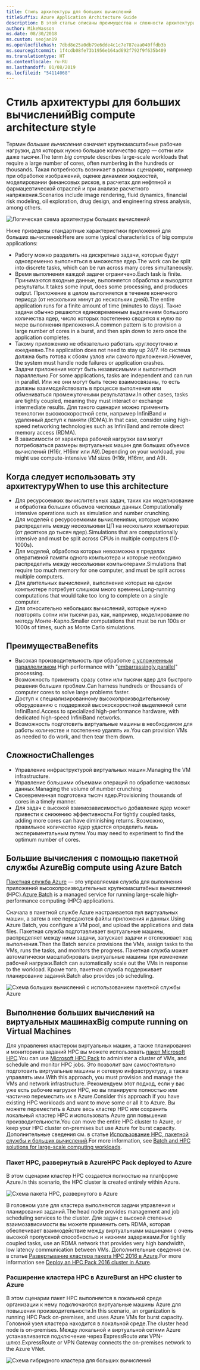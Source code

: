 ```yaml
---
title: Стиль архитектуры для больших вычислений
titleSuffix: Azure Application Architecture Guide
description: В этой статье описаны преимущества и сложности архитектуры больших вычислений в Azure, а также содержатся рекомендации по ее разработке.
author: MikeWasson
ms.date: 08/30/2018
ms.custom: seojan19
ms.openlocfilehash: 7dbd8e25a0db79e6dde4c1c7e787eaa040ffdb3b
ms.sourcegitcommit: 1f4cdb08fe73b1956e164ad692f792f9f635b409
ms.translationtype: HT
ms.contentlocale: ru-RU
ms.lasthandoff: 01/08/2019
ms.locfileid: "54114068"
---
```

# <a name="big-compute-architecture-style"></a><span data-ttu-id="5931f-103">Стиль архитектуры для больших вычислений</span><span class="sxs-lookup"><span data-stu-id="5931f-103">Big compute architecture style</span></span>

<span data-ttu-id="5931f-104">Термин *большие вычисления* означает крупномасштабные рабочие нагрузки, для которых нужно большое количество ядер — сотни или даже тысячи.</span><span class="sxs-lookup"><span data-stu-id="5931f-104">The term *big compute* describes large-scale workloads that require a large number of cores, often numbering in the hundreds or thousands.</span></span> <span data-ttu-id="5931f-105">Такая потребность возникает в разных сценариях, например при обработке изображений, оценке динамики жидкостей, моделировании финансовых рисков, в расчетах для нефтяной и фармацевтической отраслей и при анализе расчетного напряжения.</span><span class="sxs-lookup"><span data-stu-id="5931f-105">Scenarios include image rendering, fluid dynamics, financial risk modeling, oil exploration, drug design, and engineering stress analysis, among others.</span></span>

![Логическая схема архитектуры больших вычислений](./images/big-compute-logical.png)

<span data-ttu-id="5931f-107">Ниже приведены стандартные характеристики приложений для больших вычислений:</span><span class="sxs-lookup"><span data-stu-id="5931f-107">Here are some typical characteristics of big compute applications:</span></span>

- <span data-ttu-id="5931f-108">Работу можно разделить на дискретные задачи, которые будут одновременно выполняться в множестве ядер.</span><span class="sxs-lookup"><span data-stu-id="5931f-108">The work can be split into discrete tasks, which can be run across many cores simultaneously.</span></span>
- <span data-ttu-id="5931f-109">Время выполнения каждой задачи ограничено.</span><span class="sxs-lookup"><span data-stu-id="5931f-109">Each task is finite.</span></span> <span data-ttu-id="5931f-110">Принимаются входные данные, выполняется обработка и выводятся результаты.</span><span class="sxs-lookup"><span data-stu-id="5931f-110">It takes some input, does some processing, and produces output.</span></span> <span data-ttu-id="5931f-111">Приложение в целом выполняется в течение конечного периода (от нескольких минут до нескольких дней).</span><span class="sxs-lookup"><span data-stu-id="5931f-111">The entire application runs for a finite amount of time (minutes to days).</span></span> <span data-ttu-id="5931f-112">Такие задачи обычно решаются единовременным выделением большого количества ядер, число которых постепенно сводится к нулю по мере выполнения приложения.</span><span class="sxs-lookup"><span data-stu-id="5931f-112">A common pattern is to provision a large number of cores in a burst, and then spin down to zero once the application completes.</span></span>
- <span data-ttu-id="5931f-113">Такому приложению не обязательно работать круглосуточно и ежедневно.</span><span class="sxs-lookup"><span data-stu-id="5931f-113">The application does not need to stay up 24/7.</span></span> <span data-ttu-id="5931f-114">Но система должна быть готова к сбоям узлов или самого приложения.</span><span class="sxs-lookup"><span data-stu-id="5931f-114">However, the system must handle node failures or application crashes.</span></span>
- <span data-ttu-id="5931f-115">Задачи приложения могут быть независимыми и выполняться параллельно.</span><span class="sxs-lookup"><span data-stu-id="5931f-115">For some applications, tasks are independent and can run in parallel.</span></span> <span data-ttu-id="5931f-116">Или же они могут быть тесно взаимосвязаны, то есть должны взаимодействовать в процессе выполнения или обмениваться промежуточными результатами.</span><span class="sxs-lookup"><span data-stu-id="5931f-116">In other cases, tasks are tightly coupled, meaning they must interact or exchange intermediate results.</span></span> <span data-ttu-id="5931f-117">Для такого сценария можно применить технологии высокоскоростной сети, например InfiniBand и удаленный доступ к памяти (RDMA).</span><span class="sxs-lookup"><span data-stu-id="5931f-117">In that case, consider using high-speed networking technologies such as InfiniBand and remote direct memory access (RDMA).</span></span>
- <span data-ttu-id="5931f-118">В зависимости от характера рабочей нагрузки вам могут потребоваться размеры виртуальных машин для больших объемов вычислений (H16r, H16mr или A9).</span><span class="sxs-lookup"><span data-stu-id="5931f-118">Depending on your workload, you might use compute-intensive VM sizes (H16r, H16mr, and A9).</span></span>

## <a name="when-to-use-this-architecture"></a><span data-ttu-id="5931f-119">Когда следует использовать эту архитектуру</span><span class="sxs-lookup"><span data-stu-id="5931f-119">When to use this architecture</span></span>

- <span data-ttu-id="5931f-120">Для ресурсоемких вычислительных задач, таких как моделирование и обработка больших объемов числовых данных.</span><span class="sxs-lookup"><span data-stu-id="5931f-120">Computationally intensive operations such as simulation and number crunching.</span></span>
- <span data-ttu-id="5931f-121">Для моделей с ресурсоемкими вычислениями, которые можно распределить между несколькими ЦП на нескольких компьютерах (от десятков до тысяч ядер).</span><span class="sxs-lookup"><span data-stu-id="5931f-121">Simulations that are computationally intensive and must be split across CPUs in multiple computers (10-1000s).</span></span>
- <span data-ttu-id="5931f-122">Для моделей, обработка которых невозможна в пределах оперативной памяти одного компьютера и которые необходимо распределить между несколькими компьютерами.</span><span class="sxs-lookup"><span data-stu-id="5931f-122">Simulations that require too much memory for one computer, and must be split across multiple computers.</span></span>
- <span data-ttu-id="5931f-123">Для длительных вычислений, выполнение которых на одном компьютере потребует слишком много времени.</span><span class="sxs-lookup"><span data-stu-id="5931f-123">Long-running computations that would take too long to complete on a single computer.</span></span>
- <span data-ttu-id="5931f-124">Для относительно небольших вычислений, которые нужно повторять сотни или тысячи раз, как, например, моделирование по методу Монте-Карло.</span><span class="sxs-lookup"><span data-stu-id="5931f-124">Smaller computations that must be run 100s or 1000s of times, such as Monte Carlo simulations.</span></span>

## <a name="benefits"></a><span data-ttu-id="5931f-125">Преимущества</span><span class="sxs-lookup"><span data-stu-id="5931f-125">Benefits</span></span>

- <span data-ttu-id="5931f-126">Высокая производительность при обработке [с усложненным параллелизмом][embarrassingly-parallel].</span><span class="sxs-lookup"><span data-stu-id="5931f-126">High performance with "[embarrassingly parallel][embarrassingly-parallel]" processing.</span></span>
- <span data-ttu-id="5931f-127">Возможность применить сразу сотни или тысячи ядер для быстрого решения больших проблем.</span><span class="sxs-lookup"><span data-stu-id="5931f-127">Can harness hundreds or thousands of computer cores to solve large problems faster.</span></span>
- <span data-ttu-id="5931f-128">Доступ к специализированному высокопроизводительному оборудованию с поддержкой высокоскоростной выделенной сети InfiniBand.</span><span class="sxs-lookup"><span data-stu-id="5931f-128">Access to specialized high-performance hardware, with dedicated high-speed InfiniBand networks.</span></span>
- <span data-ttu-id="5931f-129">Возможность подготовить виртуальные машины в необходимом для работы количестве и постепенно удалять их.</span><span class="sxs-lookup"><span data-stu-id="5931f-129">You can provision VMs as needed to do work, and then tear them down.</span></span>

## <a name="challenges"></a><span data-ttu-id="5931f-130">Сложности</span><span class="sxs-lookup"><span data-stu-id="5931f-130">Challenges</span></span>

- <span data-ttu-id="5931f-131">Управление инфраструктурой виртуальных машин.</span><span class="sxs-lookup"><span data-stu-id="5931f-131">Managing the VM infrastructure.</span></span>
- <span data-ttu-id="5931f-132">Управление большими объемами операций по обработке числовых данных.</span><span class="sxs-lookup"><span data-stu-id="5931f-132">Managing the volume of number crunching</span></span>
- <span data-ttu-id="5931f-133">Своевременная подготовка тысяч ядер.</span><span class="sxs-lookup"><span data-stu-id="5931f-133">Provisioning thousands of cores in a timely manner.</span></span>
- <span data-ttu-id="5931f-134">Для задач с высокой взаимозависимостью добавление ядер может привести к снижению эффективности.</span><span class="sxs-lookup"><span data-stu-id="5931f-134">For tightly coupled tasks, adding more cores can have diminishing returns.</span></span> <span data-ttu-id="5931f-135">Возможно, правильное количество ядер удастся определить лишь экспериментальным путем.</span><span class="sxs-lookup"><span data-stu-id="5931f-135">You may need to experiment to find the optimum number of cores.</span></span>

## <a name="big-compute-using-azure-batch"></a><span data-ttu-id="5931f-136">Большие вычисления с помощью пакетной службы Azure</span><span class="sxs-lookup"><span data-stu-id="5931f-136">Big compute using Azure Batch</span></span>

<span data-ttu-id="5931f-137">[Пакетная служба Azure][batch] — это управляемая служба для выполнения приложений высокопроизводительных крупномасштабных вычислений (HPC).</span><span class="sxs-lookup"><span data-stu-id="5931f-137">[Azure Batch][batch] is a managed service for running large-scale high-performance computing (HPC) applications.</span></span>

<span data-ttu-id="5931f-138">Сначала в пакетной службе Azure настраивается пул виртуальных машин, а затем в нее передаются файлы приложения и данных.</span><span class="sxs-lookup"><span data-stu-id="5931f-138">Using Azure Batch, you configure a VM pool, and upload the applications and data files.</span></span> <span data-ttu-id="5931f-139">Пакетная служба подготавливает виртуальные машины, распределяет между ними задачи, запускает задачи и отслеживает ход выполнения.</span><span class="sxs-lookup"><span data-stu-id="5931f-139">Then the Batch service provisions the VMs, assign tasks to the VMs, runs the tasks, and monitors the progress.</span></span> <span data-ttu-id="5931f-140">Пакетная служба может автоматически масштабировать виртуальные машины при изменении рабочей нагрузки.</span><span class="sxs-lookup"><span data-stu-id="5931f-140">Batch can automatically scale out the VMs in response to the workload.</span></span> <span data-ttu-id="5931f-141">Кроме того, пакетная служба поддерживает планирование заданий.</span><span class="sxs-lookup"><span data-stu-id="5931f-141">Batch also provides job scheduling.</span></span>

![Схема больших вычислений с использованием пакетной службы Azure](./images/big-compute-batch.png)

## <a name="big-compute-running-on-virtual-machines"></a><span data-ttu-id="5931f-143">Выполнение больших вычислений на виртуальных машинах</span><span class="sxs-lookup"><span data-stu-id="5931f-143">Big compute running on Virtual Machines</span></span>

<span data-ttu-id="5931f-144">Для управления кластером виртуальных машин, а также планирования и мониторинга заданий HPC вы можете использовать [пакет Microsoft HPC][hpc-pack].</span><span class="sxs-lookup"><span data-stu-id="5931f-144">You can use [Microsoft HPC Pack][hpc-pack] to administer a cluster of VMs, and schedule and monitor HPC jobs.</span></span> <span data-ttu-id="5931f-145">Это позволит вам самостоятельно подготовить виртуальные машины и сетевую инфраструктуру, а также управлять ими.</span><span class="sxs-lookup"><span data-stu-id="5931f-145">With this approach, you must provision and manage the VMs and network infrastructure.</span></span> <span data-ttu-id="5931f-146">Рекомендуем этот подход, если у вас уже есть рабочие нагрузки HPC, но вы планируете полностью или частично переместить их в Azure.</span><span class="sxs-lookup"><span data-stu-id="5931f-146">Consider this approach if you have existing HPC workloads and want to move some or all it to Azure.</span></span> <span data-ttu-id="5931f-147">Вы можете переместить в Azure весь кластер HPC или сохранить локальный кластер HPC и использовать Azure для повышения производительности.</span><span class="sxs-lookup"><span data-stu-id="5931f-147">You can move the entire HPC cluster to Azure, or keep your HPC cluster on-premises but use Azure for burst capacity.</span></span> <span data-ttu-id="5931f-148">Дополнительные сведения см. в статье [Использование HPC, пакетной службы и больших вычислений][batch-hpc-solutions].</span><span class="sxs-lookup"><span data-stu-id="5931f-148">For more information, see [Batch and HPC solutions for large-scale computing workloads][batch-hpc-solutions].</span></span>

### <a name="hpc-pack-deployed-to-azure"></a><span data-ttu-id="5931f-149">Пакет HPC, развернутый в Azure</span><span class="sxs-lookup"><span data-stu-id="5931f-149">HPC Pack deployed to Azure</span></span>

<span data-ttu-id="5931f-150">В этом сценарии кластер HPC создается полностью на платформе Azure.</span><span class="sxs-lookup"><span data-stu-id="5931f-150">In this scenario, the HPC cluster is created entirely within Azure.</span></span>

![Схема пакета HPC, развернутого в Azure](./images/big-compute-iaas.png)

<span data-ttu-id="5931f-152">В головном узле для кластера выполняются задачи управления и планирования заданий.</span><span class="sxs-lookup"><span data-stu-id="5931f-152">The head node provides management and job scheduling services to the cluster.</span></span> <span data-ttu-id="5931f-153">Для задач с высокой степенью взаимозависимости вы можете применить сеть RDMA, которая обеспечивает взаимодействие между виртуальными машинами с очень высокой пропускной способностью и низкими задержками.</span><span class="sxs-lookup"><span data-stu-id="5931f-153">For tightly coupled tasks, use an RDMA network that provides very high bandwidth, low latency communication between VMs.</span></span> <span data-ttu-id="5931f-154">Дополнительные сведения см. в статье [Развертывание кластера пакета HPC 2016 в Azure][deploy-hpc-azure].</span><span class="sxs-lookup"><span data-stu-id="5931f-154">For more information see [Deploy an HPC Pack 2016 cluster in Azure][deploy-hpc-azure].</span></span>

### <a name="burst-an-hpc-cluster-to-azure"></a><span data-ttu-id="5931f-155">Расширение кластера HPC в Azure</span><span class="sxs-lookup"><span data-stu-id="5931f-155">Burst an HPC cluster to Azure</span></span>

<span data-ttu-id="5931f-156">В этом сценарии пакет HPC выполняется в локальной среде организации к нему подключаются виртуальные машины Azure для повышения производительности.</span><span class="sxs-lookup"><span data-stu-id="5931f-156">In this scenario, an organization is running HPC Pack on-premises, and uses Azure VMs for burst capacity.</span></span> <span data-ttu-id="5931f-157">Головной узел кластера находится в локальной среде.</span><span class="sxs-lookup"><span data-stu-id="5931f-157">The cluster head node is on-premises.</span></span> <span data-ttu-id="5931f-158">Между локальной и виртуальной сетями Azure устанавливается подключение через ExpressRoute или VPN-шлюз.</span><span class="sxs-lookup"><span data-stu-id="5931f-158">ExpressRoute or VPN Gateway connects the on-premises network to the Azure VNet.</span></span>

![Схема гибридного кластера для больших вычислений](./images/big-compute-hybrid.png)

<!-- links -->

[batch]: /azure/batch/
[batch-hpc-solutions]: /azure/batch/batch-hpc-solutions
[deploy-hpc-azure]: /azure/virtual-machines/windows/hpcpack-2016-cluster
[embarrassingly-parallel]: https://en.wikipedia.org/wiki/Embarrassingly_parallel
[hpc-pack]: https://technet.microsoft.com/library/cc514029
